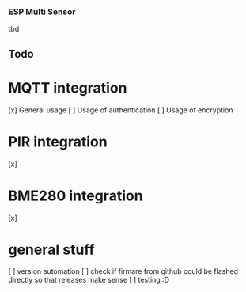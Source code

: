 ### ESP Multi Sensor

tbd
## Todo

# MQTT integration
[x] General usage
[ ] Usage of authentication
[ ] Usage of encryption
# PIR integration
[x]
# BME280 integration
[x]
# general stuff
[ ] version automation
[ ] check if firmare from github could be flashed directly so that releases make sense
[ ] testing :D